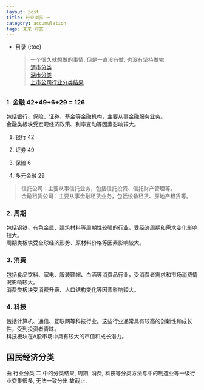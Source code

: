```yaml
---
layout: post  
title: 行业浏览 一
category: accumulation  
tags: 未来 财富
---
```

* 目录
{:toc}  

   > 一个很久就想做的事情, 但是一直没有做, 也没有坚持做完.  
  > [沪市分类](http://www.sse.com.cn/assortment/stock/areatrade/trade/)  
  > [深市分类](https://www.szse.cn/market/product/stock/list/index.html)  
  > [上市公司行业分类结果](https://www.capco.org.cn/xhgg/hyfl/hyfljg/index.html)
   
## 
### 1. 金融  42+49+6+29 = 126
   包括银行、保险、证券、基金等金融机构，主要从事金融服务业务。  
   金融类板块受宏观经济政策、利率变动等因素影响较大。
1. 银行  42
   
2. 证券  49  

3. 保险  6
 
4. 多元金融 29
> 信托公司：主要从事信托业务，包括信托投资、信托财产管理等。  
金融租赁公司：主要从事金融租赁业务，包括设备租赁、房地产租赁等。

  


### 2. 周期
包括钢铁、有色金属、建筑材料等周期性较强的行业，受经济周期和需求变化影响较大。  
周期类板块受全球经济形势、原材料价格等因素影响较大。


### 3. 消费 
包括食品饮料、家电、服装鞋帽、白酒等消费品行业，受消费者需求和市场消费情况影响较大。   
消费类板块受消费升级、人口结构变化等因素影响较大。


### 4. 科技
包括计算机、通信、互联网等科技行业。这些行业通常具有较高的创新性和成长性，受到投资者青睐。  
科技板块在A股市场中具有较大的市值和成长潜力。


## 国民经济分类
  由 行业分类 二 中的分类结果, 周期, 消费, 科技等分类方法与中的制造业等一级行业交集很多, 无法一致分出
故截止.
